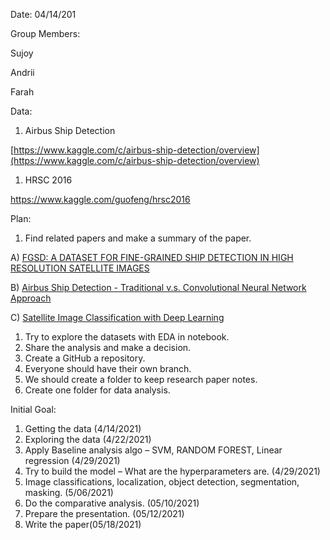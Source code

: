 Date: 04/14/201

Group Members:

Sujoy

Andrii

Farah

Data:

1. Airbus Ship Detection

[https://www.kaggle.com/c/airbus-ship-detection/overview](https://www.kaggle.com/c/airbus-ship-detection/overview)

1. HRSC 2016

https://www.kaggle.com/guofeng/hrsc2016

Plan:

1. Find related papers and make a summary of the paper.

A) [FGSD: A DATASET FOR FINE-GRAINED SHIP DETECTION IN HIGH RESOLUTION SATELLITE IMAGES](https://arxiv.org/pdf/2003.06832.pdf)

B) [Airbus Ship Detection - Traditional v.s. Convolutional Neural Network Approach](http://cs229.stanford.edu/proj2018/report/58.pdf)

C) [Satellite Image Classification with Deep Learning](https://arxiv.org/pdf/2010.06497.pdf)

1. Try to explore the datasets with EDA in notebook.
2. Share the analysis and make a decision.
3. Create a GitHub a repository.
4. Everyone should have their own branch.
5. We should create a folder to keep research paper notes.
6. Create one folder for data analysis.

Initial Goal:

1. Getting the data (4/14/2021)
2. Exploring the data (4/22/2021)
3. Apply Baseline analysis algo – SVM, RANDOM FOREST, Linear regression (4/29/2021)
4. Try to build the model – What are the hyperparameters are. (4/29/2021)
5. Image classifications, localization, object detection, segmentation, masking. (5/06/2021)
6. Do the comparative analysis. (05/10/2021)
7. Prepare the presentation. (05/12/2021)
8. Write the paper(05/18/2021)
